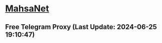 
# [MahsaNet](https://t.me/mahsa_net)
## Free Telegram Proxy (Last Update: 2024-06-25 19:10:47)

    